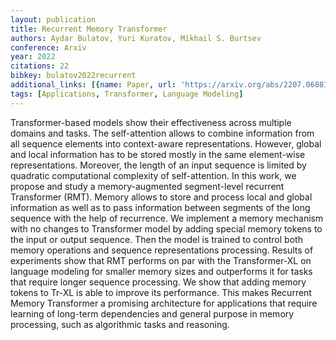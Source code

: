 ```yaml
---
layout: publication
title: Recurrent Memory Transformer
authors: Aydar Bulatov, Yuri Kuratov, Mikhail S. Burtsev
conference: Arxiv
year: 2022
citations: 22
bibkey: bulatov2022recurrent
additional_links: [{name: Paper, url: 'https://arxiv.org/abs/2207.06881'}]
tags: [Applications, Transformer, Language Modeling]
---
```

Transformer-based models show their effectiveness across multiple domains and
tasks. The self-attention allows to combine information from all sequence
elements into context-aware representations. However, global and local
information has to be stored mostly in the same element-wise representations.
Moreover, the length of an input sequence is limited by quadratic computational
complexity of self-attention.
  In this work, we propose and study a memory-augmented segment-level recurrent
Transformer (RMT). Memory allows to store and process local and global
information as well as to pass information between segments of the long
sequence with the help of recurrence.
  We implement a memory mechanism with no changes to Transformer model by
adding special memory tokens to the input or output sequence. Then the model is
trained to control both memory operations and sequence representations
processing.
  Results of experiments show that RMT performs on par with the Transformer-XL
on language modeling for smaller memory sizes and outperforms it for tasks that
require longer sequence processing. We show that adding memory tokens to Tr-XL
is able to improve its performance. This makes Recurrent Memory Transformer a
promising architecture for applications that require learning of long-term
dependencies and general purpose in memory processing, such as algorithmic
tasks and reasoning.